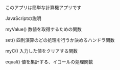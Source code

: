 このアプリは簡単な計算機アプリです

JavaScriptの説明

myValue()
数値を取得するための関数

set()
四則演算のどの処理を行うか決めるハンドラ関数

myC()
入力した値をクリアする関数

equal()
値を集計する、イコールの処理関数

